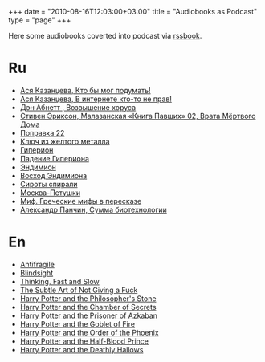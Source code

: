 +++
date = "2010-08-16T12:03:00+03:00"
title = "Audiobooks as Podcast"
type = "page"
+++

Here some audiobooks coverted into podcast via [rssbook](https://github.com/histrio/rssbook).

# Ru
- [Ася Казанцева, Кто бы мог подумать!](https://files.falseprotagonist.me/asya3/asya3.xml)
- [Ася Казанцева, В интернете кто-то не прав!](https://files.falseprotagonist.me/asya2/asya2.xml)
- [Дэн Абнетт , Возвышение хоруса](https://files.falseprotagonist.me/Horus1/Horus1.xml)
- [Стивен Эриксон, Малазанская «Книга Павших» 02, Врата Мёртвого Дома](https://files.falseprotagonist.me/malaz2/malaz2.xml)
- [Поправка 22](https://files.falseprotagonist.me/catch22/catch22.xml)
- [Ключ из желтого металла](https://files.falseprotagonist.me/yellowkey/yellowkey.xml)
- [Гиперион](http://files.falseprotagonist.me/giperion1/giperion1.xml)
- [Падение Гипериона](http://files.falseprotagonist.me/giperion2/giperion2.xml)
- [Эндимион](http://files.falseprotagonist.me/endimion1/endimion1.xml)
- [Восход Эндимиона](https://files.falseprotagonist.me/endimion2/endimion2.xml)
- [Сироты спирали](https://files.falseprotagonist.me/endimion3/endimion3.xml)
- [Москва-Петушки](http://files.falseprotagonist.me/moskva_petushki/moskva_petushki.xml)
- [Миф. Греческие мифы в пересказе](http://files.falseprotagonist.me/mif/mif.xml)
- [Александр Панчин, Сумма биотехнологии](https://files.falseprotagonist.me/panchin01/panchin01.xml)

# En
- [Antifragile](https://files.falseprotagonist.me/antifragile/antifragile.xml)
- [Blindsight](https://files.falseprotagonist.me/blindsight/blindsight.xml)
- [Thinking, Fast and Slow](https://files.falseprotagonist.me/tjinking/tjinking.xml)
- [The Subtle Art of Not Giving a Fuck](https://files.falseprotagonist.me/not_giving_a_fuck/not_giving_a_fuck.xml)
- [Harry Potter and the Philosopher's Stone](https://files.falseprotagonist.me/harry1/harry1.xml)
- [Harry Potter and the Chamber of Secrets](https://files.falseprotagonist.me/harry2/harry2.xml)
- [Harry Potter and the Prisoner of Azkaban](https://files.falseprotagonist.me/harry3/harry3.xml)
- [Harry Potter and the Goblet of Fire](https://files.falseprotagonist.me/harry4/harry4.xml)
- [Harry Potter and the Order of the Phoenix](https://files.falseprotagonist.me/harry5/harry5.xml)
- [Harry Potter and the Half-Blood Prince](https://files.falseprotagonist.me/harry6/harry6.xml)
- [Harry Potter and the Deathly Hallows](https://files.falseprotagonist.me/harry7/harry7.xml)
